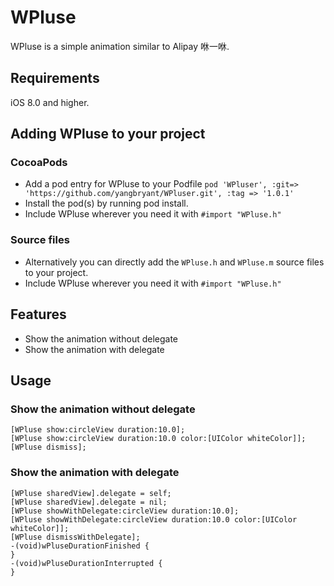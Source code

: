 # WPluse

WPluse is a simple animation similar to Alipay 咻一咻.

## Requirements

iOS 8.0 and higher.


## Adding WPluse to your project

### CocoaPods

- Add a pod entry for WPluse to your Podfile `pod 'WPluser', :git=> 'https://github.com/yangbryant/WPluser.git', :tag => '1.0.1'`
- Install the pod(s) by running pod install.
- Include WPluse wherever you need it with `#import "WPluse.h"`

### Source files

- Alternatively you can directly add the `WPluse.h` and `WPluse.m` source files to your project.
- Include WPluse wherever you need it with `#import "WPluse.h"`

## Features

- Show the animation without delegate
- Show the animation with delegate

## Usage

### Show the animation without delegate

```
[WPluse show:circleView duration:10.0];
[WPluse show:circleView duration:10.0 color:[UIColor whiteColor]];
[WPluse dismiss];
```

### Show the animation with delegate

```
[WPluse sharedView].delegate = self;
[WPluse sharedView].delegate = nil;
[WPluse showWithDelegate:circleView duration:10.0];
[WPluse showWithDelegate:circleView duration:10.0 color:[UIColor whiteColor]];
[WPluse dismissWithDelegate];
-(void)wPluseDurationFinished {
}
-(void)wPluseDurationInterrupted {
}
```